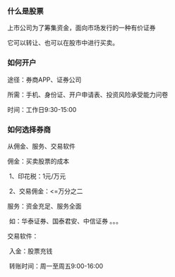 ### 什么是股票

上市公司为了筹集资金，面向市场发行的一种有价证券

它可以转让、也可以在股市中进行买卖。

### 如何开户

途径：券商APP、证券公司

所需：手机、身份证、开户申请表、投资风险承受能力问卷

时间：工作日9:30-15:00

### 如何选择券商

从佣金、服务、交易软件

佣金：买卖股票的成本

​        1、印花税：1元/万元

​        2、交易佣金：<=万分之二

服务：资金充足、服务全面

​        如：华泰证券、国泰君安、中信证券 。。。

交易软件：

​        入金：股票充钱

​       转账时间：周一至周五9:00-16:00